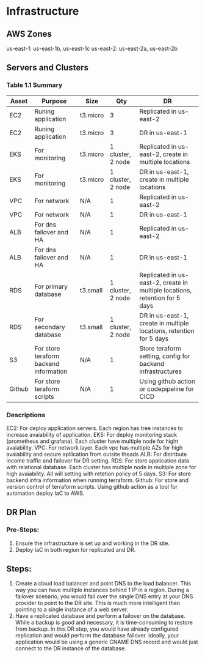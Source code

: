 # Infrastructure

## AWS Zones
us-east-1: us-east-1b, us-east-1c
us-east-2: us-east-2a, us-east-2b

## Servers and Clusters

### Table 1.1 Summary
| Asset      | Purpose           | Size                                                                   | Qty                                                             | DR                                                                                                           |
|------------|-------------------|------------------------------------------------------------------------|-----------------------------------------------------------------|--------------------------------------------------------------------------------------------------------------|
| EC2 | Runing application | t3.micro | 3 | Replicated in us-east-2 |
| EC2 | Runing application | t3.micro | 3 | DR in us-east-1 |
| EKS | For monitoring  | t3.micro | 1 cluster, 2 node | Replicated in us-east-2, create in multiple locations |
| EKS | For monitoring  | t3.micro | 1 cluster, 2 node | DR in us-east-1, create in multiple locations |
| VPC | For network | N/A | 1 | Replicated in us-east-2 |
| VPC | For network | N/A | 1 | DR in us-east-1 |
| ALB | For dns failover and HA | N/A | 1 | Replicated in us-east-2 |
| ALB | For dns failover and HA | N/A | 1 | DR in us-east-1 |
| RDS | For primary database  | t3.small | 1 cluster, 2 node | Replicated in us-east-2, create in multiple locations, retention for 5 days |
| RDS | For secondary database | t3.small | 1 cluster, 2 node | DR in us-east-1, create in multiple locations, retention for 5 days |
| S3  | For store teraform backend information | N/A | 1 | Store teraform setting, config for backend infrastructures |
| Github | For store teraform scripts | N/A | 1 | Using github action or codepipeline for CICD |

### Descriptions
EC2: For deploy application servers. Each region has tree instances to increase avaiability of application.
EKS: For deploy monitoring stack (prometheus and grafana). Each cluster have multiple node for hight avaiability.
VPC: For network layer. Each vpc has multiple AZs for high avaiability and secure apllication from outsite theads
ALB: For distribute income traffic and failover for DR setting.
RDS: For store application data with relational database. Each cluster has multiple node in multiple zone for high avaiability. All will setting with retetion policy of 5 days.
S3: For store backend infra information when running terraform.
Github: For store and version control of terraform scripts. Using github action as a tool for automation deploy IaC to AWS.

## DR Plan
### Pre-Steps:
1. Ensure the infrastructure is set up and working in the DR site.
2. Deploy IaC in both region for replicated and DR.

## Steps:
1. Create a cloud load balancer and point DNS to the load balancer. This way you can have multiple instances behind 1 IP in a region. During a failover scenario, you would fail over the single DNS entry at your DNS provider to point to the DR site. This is much more intelligent than pointing to a single instance of a web server.
2. Have a replicated database and perform a failover on the database. While a backup is good and necessary, it is time-consuming to restore from backup. In this DR step, you would have already configured replication and would perform the database failover. Ideally, your application would be using a generic CNAME DNS record and would just connect to the DR instance of the database.
